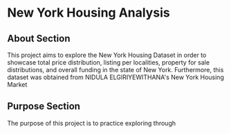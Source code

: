 # New York Housing Analysis

## About Section

This project aims to explore the New York Housing Dataset in order to showcase total price distribution, listing per localities, property for sale distributions, and overall funding in the state of New York. Furthermore, this dataset was obtained from NIDULA ELGIRIYEWITHANA's New York Housing Market  

## Purpose Section

The purpose of this project is to practice exploring through 

